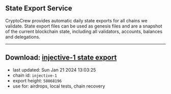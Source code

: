 ## State Export Service
CryptoCrew provides automatic daily state exports for all chains we validate. State export files can be used as genesis files and are a snapshot of the current blockchain state, including all validators, accounts, balances and delegations.

---
**Download: [injective-1 state export](https://dl.ccvalidators.com/SERVICE/injective/injective-1_export_58068196.json)**
---

- last updated: Sun Jan 21 2024 13:03:25
- chain id: `injective-1`
- export height: `58068196`
- use for: airdrops, local tests, chain recovery
